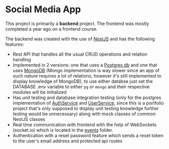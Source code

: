 # Social Media App

This project is primarily a **backend** project. The frontend was mostly completed a year ago on a frontend course.

The backend was created with the use of [NestJS](https://nestjs.com/) and has the following features:

- Rest API that handles all the usual CRUD operations and relation handling
- Implemented in 2 versions: one that uses a [Postgres db](https://github.com/josipslavic/social-media-app/blob/main/backend/src/pg) and one that uses [MongoDB](https://github.com/josipslavic/social-media-app/blob/main/backend/src/mongo) (Mongo implementation is way slower since an app of such nature requires a lot of relations, however it's still implemented to display knowledge of MongoDB), to use either databse just set the DATABASE .env variable to either `pg` or `mongo` and their respective modules will be initialized
- Has unit testing and database integration testing (only for the postgres implementation of [AuthService](https://github.com/josipslavic/social-media-app/blob/main/backend/src/pg/auth/auth.service.spec.ts) and [UserService](https://github.com/josipslavic/social-media-app/blob/main/backend/src/pg/user/user.service.spec.ts), since this is a portfolio project that's only supposed to display unit testing knowledge further testing would be unnecessary) along with mock classes of common NestJS classes
- Real time communication with frontend with the help of WebSockets (socket.io) which is located in the [events](https://github.com/josipslavic/social-media-app/blob/main/backend/src/pg/events) folder.
- Authentication with a reset password feature which sends a reset token to the user's email address and protected api routes
